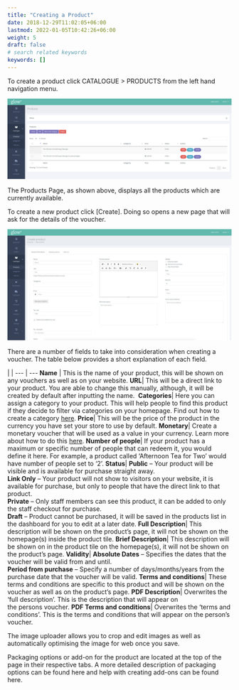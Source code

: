 ```yaml
---
title: "Creating a Product"
date: 2018-12-29T11:02:05+06:00
lastmod: 2022-01-05T10:42:26+06:00
weight: 5
draft: false
# search related keywords
keywords: []
---
```


To create a product click CATALOGUE > PRODUCTS from the left hand navigation menu.

![image example](img-1.jpg "image")

The Products Page, as shown above, displays all the products which are currently available. 

To create a new product click [Create]. Doing so opens a new page that will ask for the details of the voucher.

![image example](img-2.jpg "image")

There are a number of fields to take into consideration when creating a voucher. The table below provides a short explanation of each field.

 |  |
--- | ---
**Name** | This is the name of your product, this will be shown on any vouchers as well as on your website.
**URL**| This will be a direct link to your product. You are able to change this manually, although, it will be created by default after inputting the name. 
**Categories**| Here you can assign a category to your product. This will help people to find this product if they decide to filter via categories on your homepage. Find out how to create a category [here](/products/creating-a-category/).
**Price**| This will be the price of the product in the currency you have set your store to use by default.
**Monetary**| Create a monetary voucher that will be used as a value in your currency. Learn more about how to do this [here](/products/monetary-vouchers/).
**Number of people**| If your product has a maximum or specific number of people that can redeem it, you would define it here. For example, a product called ‘Afternoon Tea for Two’ would have number of people set to ‘2’.
**Status**| **Public** – Your product will be visible and is available for purchase straight away. <br>**Link Only** – Your product will not show to visitors on your website, it is available for purchase, but only to people that have the direct link to that product. <br>**Private** – Only staff members can see this product, it can be added to only the staff checkout for purchase. <br>**Draft** – Product cannot be purchased, it will be saved in the products list in the dashboard for you to edit at a later date.
**Full Description**| This description will be shown on the product’s page, it will not be shown on the homepage(s) inside the product tile.
**Brief Description**| This description will be shown on in the product tile on the homepage(s), it will not be shown on the product’s page.
**Validity**| **Absolute Dates** – Specifies the dates that the voucher will be valid from and until. <br>**Period from purchase** – Specify a number of days/months/years from the purchase date that the voucher will be valid.
**Terms and conditions**| These terms and conditions are specific to this product and will be shown on the voucher as well as on the product’s page.
**PDF Description**| Overwrites the ‘full description’. This is the description that will appear on the persons voucher.
**PDF Terms and conditions**| Overwrites the ‘terms and conditions’. This is the terms and conditions that will appear on the person’s voucher.

The image uploader allows you to crop and edit images as well as automatically optimising the image for web once you save.

Packaging options or add-on for the product are located at the top of the page in their respective tabs. A more detailed description of packaging options can be found here and help with creating add-ons can be found here.
